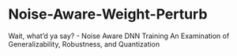 # Noise-Aware-Weight-Perturb
Wait, what’d ya say? - Noise Aware DNN Training An Examination of Generalizability, Robustness, and Quantization
